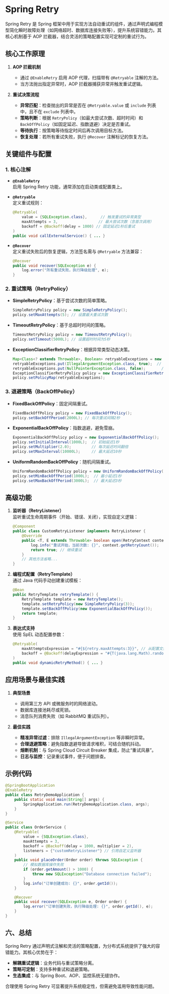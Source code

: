 # Spring Retry

Spring Retry 是 Spring 框架中用于实现方法自动重试的组件，通过声明式编程模型简化瞬时故障处理（如网络超时、数据库连接失败等），提升系统容错能力。其核心机制基于 AOP 拦截器，结合灵活的策略配置实现可定制的重试行为。

## 核心工作原理
1. **AOP 拦截机制**
    - 通过 `@EnableRetry` 启用 AOP 代理，扫描带有 `@Retryable` 注解的方法。
    - 当方法抛出指定异常时，AOP 拦截器捕获异常并触发重试逻辑。

2. **重试决策流程**
    - **异常匹配**：检查抛出的异常是否在 `@Retryable.value` 或 `include` 列表中，且不在 `exclude` 列表中。
    - **策略判断**：根据 `RetryPolicy`（如最大尝试次数、超时时间）和 `BackOffPolicy`（如固定延迟、指数退避）决定是否重试。
    - **等待执行**：按策略等待指定时间后再次调用目标方法。
    - **恢复处理**：若所有重试失败，执行 `@Recover` 注解标记的恢复方法。

## 关键组件与配置
### 1. 核心注解
- **`@EnableRetry`**  
  启用 Spring Retry 功能，通常添加在启动类或配置类上。

- **`@Retryable`**  
  定义重试规则：
  ```java
  @Retryable(
      value = {SQLException.class},      // 触发重试的异常类型
      maxAttempts = 3,                  // 最大尝试次数（含首次调用）
      backoff = @Backoff(delay = 1000) // 固定延迟1秒后重试
  )
  public void callExternalService() { ... }
  ```

- **`@Recover`**  
  定义重试失败后的恢复逻辑，方法签名需与 `@Retryable` 方法兼容：
  ```java
  @Recover
  public void recover(SQLException e) {
      log.error("所有重试失败，执行降级处理", e);
  }
  ```

### 2. 重试策略（RetryPolicy）
- **SimpleRetryPolicy**：基于尝试次数的简单策略。
  ```java
  SimpleRetryPolicy policy = new SimpleRetryPolicy();
  policy.setMaxAttempts(5); // 设置最大重试次数
  ```

- **TimeoutRetryPolicy**：基于总超时时间的策略。
  ```java
  TimeoutRetryPolicy policy = new TimeoutRetryPolicy();
  policy.setTimeout(5000L); // 设置超时时间为5秒
  ```

- **ExceptionClassifierRetryPolicy**：根据异常类型动态决策。
  ```java
  Map<Class<? extends Throwable>, Boolean> retryableExceptions = new HashMap<>();
  retryableExceptions.put(IllegalArgumentException.class, true);  // 重试
  retryableExceptions.put(NullPointerException.class, false);       // 不重试
  ExceptionClassifierRetryPolicy policy = new ExceptionClassifierRetryPolicy();
  policy.setPolicyMap(retryableExceptions);
  ```

### 3. 退避策略（BackOffPolicy）
- **FixedBackOffPolicy**：固定间隔重试。
  ```java
  FixedBackOffPolicy policy = new FixedBackOffPolicy();
  policy.setBackOffPeriod(2000L); // 每次重试间隔2秒
  ```

- **ExponentialBackOffPolicy**：指数退避，避免雪崩。
  ```java
  ExponentialBackOffPolicy policy = new ExponentialBackOffPolicy();
  policy.setInitialInterval(1000L);  // 初始延迟1秒
  policy.setMultiplier(2.0);         // 每次延迟时间翻倍
  policy.setMaxInterval(10000L);     // 最大延迟10秒
  ```

- **UniformRandomBackOffPolicy**：随机间隔重试。
  ```java
  UniformRandomBackOffPolicy policy = new UniformRandomBackOffPolicy();
  policy.setMinBackOffPeriod(1000L);  // 最小延迟1秒
  policy.setMaxBackOffPeriod(3000L);  // 最大延迟3秒
  ```

## 高级功能
1. **监听器（RetryListener）**  
   监听重试生命周期事件（开始、错误、关闭），实现自定义逻辑：
   ```java
   @Component
   public class CustomRetryListener implements RetryListener {
       @Override
       public <T, E extends Throwable> boolean open(RetryContext context, RetryCallback<T, E> callback) {
           log.info("重试开始，当前次数: {}", context.getRetryCount());
           return true; // 继续重试
       }
       // 其他方法省略...
   }
   ```

2. **编程式配置（RetryTemplate）**  
   通过 Java 代码手动创建重试模板：
   ```java
   @Bean
   public RetryTemplate retryTemplate() {
       RetryTemplate template = new RetryTemplate();
       template.setRetryPolicy(new SimpleRetryPolicy(3));
       template.setBackOffPolicy(new ExponentialBackOffPolicy());
       return template;
   }
   ```

3. **表达式支持**  
   使用 SpEL 动态配置参数：
   ```java
   @Retryable(
       maxAttemptsExpression = "#{${retry.maxAttempts:3}}", // 从配置文件读取
       backoff = @Backoff(delayExpression = "#{T(java.lang.Math).random() * 1000}") // 随机延迟
   )
   public void dynamicRetryMethod() { ... }
   ```

## 应用场景与最佳实践
1. **典型场景**
    - 调用第三方 API 或微服务时的网络波动。
    - 数据库连接池耗尽或死锁。
    - 消息队列消费失败（如 RabbitMQ 重试队列）。

2. **最佳实践**
    - **精准异常过滤**：排除 `IllegalArgumentException` 等非瞬时异常。
    - **合理退避策略**：避免指数退避导致请求堆积，可结合随机抖动。
    - **熔断机制**：与 Spring Cloud Circuit Breaker 集成，防止“重试风暴”。
    - **日志与监控**：记录重试事件，便于问题排查。

## 示例代码
```java
@SpringBootApplication
@EnableRetry
public class RetryDemoApplication {
    public static void main(String[] args) {
        SpringApplication.run(RetryDemoApplication.class, args);
    }
}

@Service
public class OrderService {
    @Retryable(
        value = {SQLException.class},
        maxAttempts = 3,
        backoff = @Backoff(delay = 1000, multiplier = 2),
        listeners = {"customRetryListener"} // 引用自定义监听器
    )
    public void placeOrder(Order order) throws SQLException {
        // 模拟数据库操作失败
        if (order.getAmount() > 1000) {
            throw new SQLException("Database connection failed");
        }
        log.info("订单创建成功: {}", order.getId());
    }

    @Recover
    public void recover(SQLException e, Order order) {
        log.error("订单创建失败，执行降级处理: {}", order.getId(), e);
    }
}
```

## 六、总结
Spring Retry 通过声明式注解和灵活的策略配置，为分布式系统提供了强大的容错能力。其核心优势在于：
- **解耦重试逻辑**：业务代码与重试策略分离。
- **策略可定制**：支持多种重试和退避策略。
- **生态集成**：与 Spring Boot、AOP、监控系统无缝协作。

合理使用 Spring Retry 可显著提升系统稳定性，但需避免滥用导致性能问题。